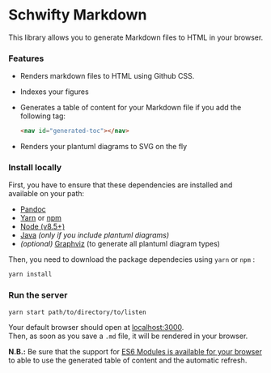 # Schwifty Markdown

This library allows you to generate Markdown files to HTML in your browser.

### Features

* Renders markdown files to HTML using Github CSS.
* Indexes your figures
* Generates a table of content for your Markdown file if you add the following tag:

    ```markdown
    <nav id="generated-toc"></nav>
    ```

* Renders your plantuml diagrams to SVG on the fly


### Install locally

First, you have to ensure that these dependencies are installed and available on your path:

* [Pandoc](http://pandoc.org/installing.html)
* [Yarn](//yarnpkg.com) or [npm](//npmjs.com)
* [Node (v8.5+)](//nodejs.org)
* [Java](//java.com) *(only if you include plantuml diagrams)*
* *(optional)* [Graphviz](//graphviz.org) (to generate all plantuml diagram types)


Then, you need to download the package dependecies using `yarn` or `npm` :

```sh
yarn install
```

### Run the server

```sh
yarn start path/to/directory/to/listen
```

Your default browser should open at [localhost:3000](http://localhost:3000).  
Then, as soon as you save a `.md` file, it will be rendered in your browser.

**N.B.:** Be sure that the support for [ES6 Modules is available for your browser](//caniuse.com/#feat=es6-module)
to able to use the generated table of content and the automatic refresh.

